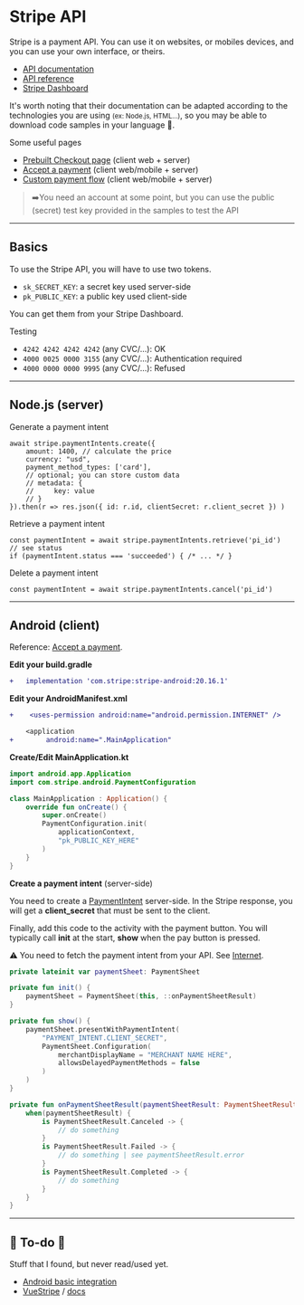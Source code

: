 # Stripe API

<div class="row row-cols-lg-2"><div>

Stripe is a payment API. You can use it on websites, or mobiles devices, and you can use your own interface, or theirs.

* [API documentation](https://stripe.com/docs)
* [API reference](https://stripe.com/docs/api)
* [Stripe Dashboard](https://dashboard.stripe.com/)

It's worth noting that their documentation can be adapted according to the technologies you are using <small>(ex: Node.js, HTML...)</small>, so you may be able to download code samples in your language 🥳.
</div><div>

Some useful pages

* [Prebuilt Checkout page](https://stripe.com/docs/checkout/quickstart?lang=node&client=react) (client web + server)
* [Accept a payment](https://stripe.com/docs/payments/accept-a-payment?platform=android&ui=payment-sheet) (client web/mobile + server)
* [Custom payment flow](https://stripe.com/docs/payments/quickstart?platform=android&lang=node) (client web/mobile + server)

> ➡️You need an account at some point, but you can use the public (secret) test key provided in the samples to test the API
</div></div>

<hr class="sep-both">

## Basics

<div class="row row-cols-lg-2"><div>

To use the Stripe API, you will have to use two tokens.

* `sk_SECRET_KEY`: a secret key used server-side
* `pk_PUBLIC_KEY`: a public key used client-side

You can get them from your Stripe Dashboard.

</div><div>

Testing

* `4242 4242 4242 4242` (any CVC/...): OK
* `4000 0025 0000 3155` (any CVC/...): Authentication required
* `4000 0000 0000 9995` (any CVC/...): Refused
</div></div>

<hr class="sep-both">

## Node.js (server)

<div class="row row-cols-lg-2"><div>

Generate a payment intent

```javascript!
await stripe.paymentIntents.create({
    amount: 1400, // calculate the price
    currency: "usd",
    payment_method_types: ['card'],
    // optional; you can store custom data
    // metadata: {
    //     key: value
    // }
}).then(r => res.json({ id: r.id, clientSecret: r.client_secret }) )
```

Retrieve a payment intent

```javascript!
const paymentIntent = await stripe.paymentIntents.retrieve('pi_id')
// see status
if (paymentIntent.status === 'succeeded') { /* ... */ }
```
</div><div>

Delete a payment intent

```javascript!
const paymentIntent = await stripe.paymentIntents.cancel('pi_id')
```
</div></div>

<hr class="sep-both">

## Android (client)

Reference: [Accept a payment](https://stripe.com/docs/payments/accept-a-payment?platform=android).

<div class="row row-cols-lg-2"><div>

**Edit your build.gradle**

```diff
+   implementation 'com.stripe:stripe-android:20.16.1'
```

**Edit your AndroidManifest.xml**

```diff
+    <uses-permission android:name="android.permission.INTERNET" />

    <application
+        android:name=".MainApplication"
```

**Create/Edit MainApplication.kt**

```kotlin
import android.app.Application
import com.stripe.android.PaymentConfiguration

class MainApplication : Application() {
    override fun onCreate() {
        super.onCreate()
        PaymentConfiguration.init(
            applicationContext,
            "pk_PUBLIC_KEY_HERE"
        )
    }
}
```

**Create a payment intent** (server-side)

You need to create a [PaymentIntent](https://stripe.com/docs/api/payment_intents/create?lang=node) server-side. In the Stripe response, you will get a **client_secret** that must be sent to the client.

</div><div>

Finally, add this code to the activity with the payment button. You will typically call **init** at the start, **show** when the pay button is pressed.

⚠️ You need to fetch the payment intent from your API. See [Internet](/programming-languages/mobile/android/others/net.md).

```kotlin
private lateinit var paymentSheet: PaymentSheet

private fun init() {
    paymentSheet = PaymentSheet(this, ::onPaymentSheetResult)
}

private fun show() {
    paymentSheet.presentWithPaymentIntent(
        "PAYMENT_INTENT.CLIENT_SECRET",
        PaymentSheet.Configuration(
            merchantDisplayName = "MERCHANT NAME HERE",
            allowsDelayedPaymentMethods = false
        )
    )
}

private fun onPaymentSheetResult(paymentSheetResult: PaymentSheetResult) {
    when(paymentSheetResult) {
        is PaymentSheetResult.Canceled -> {
            // do something
        }
        is PaymentSheetResult.Failed -> {
            // do something | see paymentSheetResult.error
        }
        is PaymentSheetResult.Completed -> {
            // do something
        }
    }
}
```
</div></div>

<hr class="sep-both">

## 👻 To-do 👻

Stuff that I found, but never read/used yet.

<div class="row row-cols-lg-2"><div>

* [Android basic integration](https://stripe.com/docs/mobile/android/basic)
* [VueStripe](https://vuestripe.com/) / [docs](https://docs.vuestripe.com/vue-stripe/)
</div><div>


</div></div>